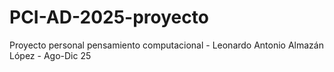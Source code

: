 # PCI-AD-2025-proyecto
Proyecto personal pensamiento computacional - Leonardo Antonio Almazán López - Ago-Dic 25
